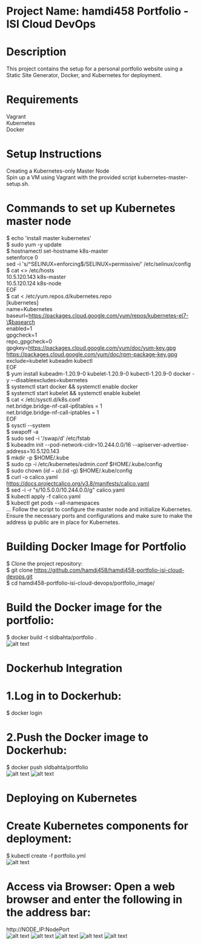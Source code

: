 # Project Name: hamdi458 Portfolio - ISI Cloud DevOps
# Description
This project contains the setup for a personal portfolio website using a Static Site Generator, Docker, and Kubernetes for deployment. 

# Requirements
Vagrant <br/>
Kubernetes <br/>
Docker  <br/>
# Setup Instructions
Creating a Kubernetes-only Master Node <br/>
Spin up a VM using Vagrant with the provided script kubernetes-master-setup.sh. <br/>
# Commands to set up Kubernetes master node
$ echo 'install master kubernetes' <br/>
$ sudo yum -y update <br/>
$ hostnamectl set-hostname k8s-master <br/>
 setenforce 0 <br/>
 sed -i 's/^SELINUX=enforcing$/SELINUX=permissive/' /etc/selinux/config <br/>
$ cat <<EOF >> /etc/hosts <br/>
 10.5.120.143 k8s-master <br/>
 10.5.120.124 k8s-node <br/>
EOF <br/>
$ cat <<EOF > /etc/yum.repos.d/kubernetes.repo <br/>
[kubernetes] <br/>
name=Kubernetes <br/>
baseurl=https://packages.cloud.google.com/yum/repos/kubernetes-el7-\$basearch <br/>
enabled=1 <br/> 
gpgcheck=1 <br/>
repo_gpgcheck=0 <br/> 
gpgkey=https://packages.cloud.google.com/yum/doc/yum-key.gpg https://packages.cloud.google.com/yum/doc/rpm-package-key.gpg <br/>
exclude=kubelet kubeadm kubectl <br/>
EOF <br/>
$ yum install kubeadm-1.20.9-0 kubelet-1.20.9-0 kubectl-1.20.9-0 docker -y --disableexcludes=kubernetes <br/>
$ systemctl start docker && systemctl enable docker <br/>
$ systemctl start kubelet && systemctl enable kubelet <br/>
$ cat <<EOF >  /etc/sysctl.d/k8s.conf <br/>
 net.bridge.bridge-nf-call-ip6tables = 1 <br/>
 net.bridge.bridge-nf-call-iptables = 1 <br/>
EOF <br/>
$ sysctl --system <br/>
$ swapoff -a <br/>
$ sudo sed -i '/swap/d' /etc/fstab <br/>
$ kubeadm init --pod-network-cidr=10.244.0.0/16 --apiserver-advertise-address=10.5.120.143 <br/>
$ mkdir -p $HOME/.kube <br/>
$ sudo cp -i /etc/kubernetes/admin.conf $HOME/.kube/config <br/>
$ sudo chown $(id -u):$(id -g) $HOME/.kube/config <br/>
$ curl -o  calico.yaml https://docs.projectcalico.org/v3.8/manifests/calico.yaml <br/>
$ sed -i -r "s/10.5.0.0/10.244.0.0/g" calico.yaml <br/>
$ kubectl apply -f calico.yaml <br/>
$ kubectl get pods --all-namespaces <br/>
...
Follow the script to configure the master node and initialize Kubernetes. <br/>
Ensure the necessary ports and configurations and make sure to make the address ip public are in place for Kubernetes. <br/>
# Building Docker Image for Portfolio <br/>
$ Clone the project repository: <br/>
$ git clone https://github.com/hamdi458/hamdi458-portfolio-isi-cloud-devops.git <br/>
$ cd hamdi458-portfolio-isi-cloud-devops/portfolio_image/ <br/>
# Build the Docker image for the portfolio: <br/>
$ docker build -t sldbahta/portfolio . <br/>
![alt text](https://github.com/hamdi458/hamdi458-portfolio-isi-cloud-devops/blob/main/portfolio_image/Capture.PNG) <br/>
# Dockerhub Integration <br/>
# 1.Log in to Dockerhub: <br/>
$ docker login <br/>
# 2.Push the Docker image to Dockerhub: <br/>
$ docker push sldbahta/portfolio <br/>
![alt text](https://github.com/hamdi458/hamdi458-portfolio-isi-cloud-devops/blob/main/portfolio_image/Capture2.PNG)
![alt text](https://github.com/hamdi458/hamdi458-portfolio-isi-cloud-devops/blob/main/portfolio_image/Capture3.PNG)
# Deploying on Kubernetes <br/>
# Create Kubernetes components for deployment: <br/>
$ kubectl create -f portfolio.yml <br/>
![alt text](https://github.com/hamdi458/hamdi458-portfolio-isi-cloud-devops/blob/main/portfolio_image/Capture4.PNG)
# Access via Browser: Open a web browser and enter the following in the address bar:
http://NODE_IP:NodePort <br/>
![alt text](https://github.com/hamdi458/hamdi458-portfolio-isi-cloud-devops/blob/main/portfolio_image/capture5.PNG)
![alt text](https://github.com/hamdi458/hamdi458-portfolio-isi-cloud-devops/blob/main/portfolio_image/Capture6.PNG)
![alt text](https://github.com/hamdi458/hamdi458-portfolio-isi-cloud-devops/blob/main/portfolio_image/Capture7.PNG)
![alt text](https://github.com/hamdi458/hamdi458-portfolio-isi-cloud-devops/blob/main/portfolio_image/Capture8.PNG)
![alt text](https://github.com/hamdi458/hamdi458-portfolio-isi-cloud-devops/blob/main/portfolio_image/Capture9.PNG)


